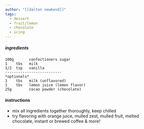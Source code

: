 ```yaml
---
author: "[[dalton newbend]]"
tags:
  - dessert
  - fruit/lemon
  - chocolate
  - icing
---
```

##### ingredients
	100g       confectioners sugar
	1    tbs   milk
	1/2  tsp   vanilla
	--------------------------
	*optionals*
	1    tbs   milk (unflavored)
	1    tbs   lemon juice (lemon flavor)
	25g        cocao powder (chocolate)

#### instructions
- mix all ingredients together thoroughly, keep chilled
- try flavoring with orange juice, mulled zest, mulled fruit, melted chocolate, instant or brewed coffee & more!
